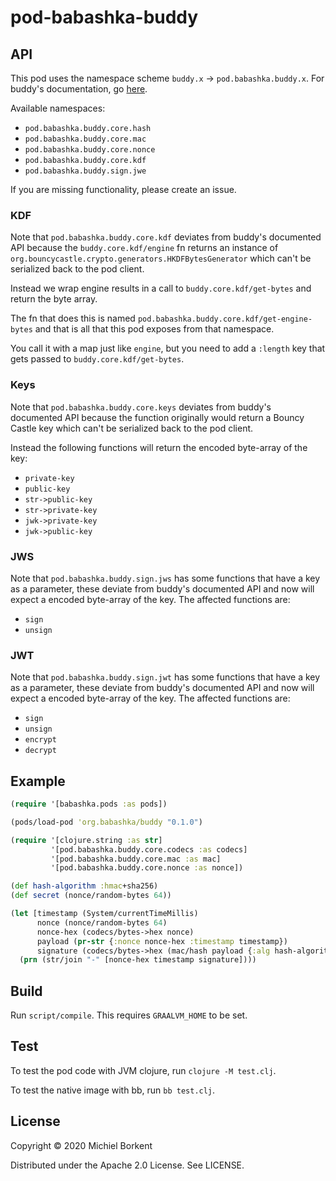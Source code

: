 # pod-babashka-buddy

## API

This pod uses the namespace scheme `buddy.x` -> `pod.babashka.buddy.x`.
For buddy's documentation, go [here](https://funcool.github.io/buddy-core/latest/api/index.html).

Available namespaces:

- `pod.babashka.buddy.core.hash`
- `pod.babashka.buddy.core.mac`
- `pod.babashka.buddy.core.nonce`
- `pod.babashka.buddy.core.kdf`
- `pod.babashka.buddy.sign.jwe`

If you are missing functionality, please create an issue.

### KDF

Note that `pod.babashka.buddy.core.kdf` deviates from buddy's documented API
because the `buddy.core.kdf/engine` fn returns an instance of
`org.bouncycastle.crypto.generators.HKDFBytesGenerator` which can't be
serialized back to the pod client.

Instead we wrap engine results in a call to `buddy.core.kdf/get-bytes` and
return the byte array.

The fn that does this is named `pod.babashka.buddy.core.kdf/get-engine-bytes`
and that is all that this pod exposes from that namespace.

You call it with a map just like `engine`, but you need to add a `:length` key
that gets passed to `buddy.core.kdf/get-bytes`.

### Keys

Note that `pod.babashka.buddy.core.keys` deviates from buddy's documented API
because the function originally would return a Bouncy Castle key which can't
be serialized back to the pod client.

Instead the following functions will return the encoded byte-array of the key:
  - `private-key`
  - `public-key`
  - `str->public-key`
  - `str->private-key`
  - `jwk->private-key`
  - `jwk->public-key`

### JWS

Note that `pod.babashka.buddy.sign.jws` has some functions that have a key
as a parameter, these deviate from buddy's documented API and now will expect
a encoded byte-array of the key. The affected functions are:
  - `sign`
  - `unsign`

### JWT
Note that `pod.babashka.buddy.sign.jwt` has some functions that have a key
as a parameter, these deviate from buddy's documented API and now will expect
a encoded byte-array of the key. The affected functions are:
  - `sign`
  - `unsign`
  - `encrypt`
  - `decrypt`

## Example

``` clojure
(require '[babashka.pods :as pods])

(pods/load-pod 'org.babashka/buddy "0.1.0")

(require '[clojure.string :as str]
         '[pod.babashka.buddy.core.codecs :as codecs]
         '[pod.babashka.buddy.core.mac :as mac]
         '[pod.babashka.buddy.core.nonce :as nonce])

(def hash-algorithm :hmac+sha256)
(def secret (nonce/random-bytes 64))

(let [timestamp (System/currentTimeMillis)
      nonce (nonce/random-bytes 64)
      nonce-hex (codecs/bytes->hex nonce)
      payload (pr-str {:nonce nonce-hex :timestamp timestamp})
      signature (codecs/bytes->hex (mac/hash payload {:alg hash-algorithm :key secret}))]
  (prn (str/join "-" [nonce-hex timestamp signature])))
```

## Build

Run `script/compile`. This requires `GRAALVM_HOME` to be set.

## Test

To test the pod code with JVM clojure, run `clojure -M test.clj`.

To test the native image with bb, run `bb test.clj`.

## License

Copyright © 2020 Michiel Borkent

Distributed under the Apache 2.0 License. See LICENSE.
